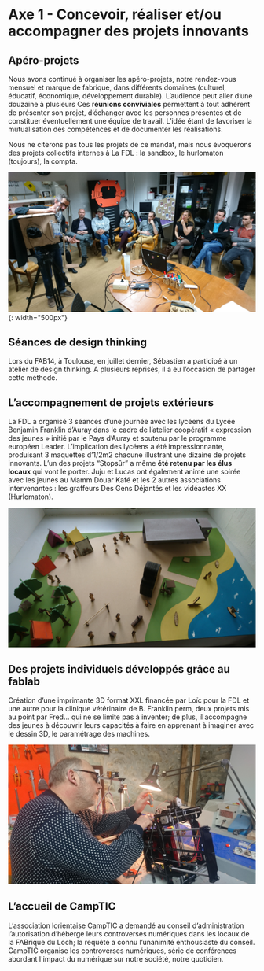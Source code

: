 # Axe 1 - Concevoir, réaliser et/ou accompagner des projets innovants

## Apéro-projets
Nous avons continué à organiser les apéro-projets, notre rendez-vous mensuel et marque de fabrique, dans différents domaines (culturel, éducatif, économique, développement durable). L’audience peut aller d’une douzaine à plusieurs
Ces r**éunions conviviales** permettent à tout adhérent de présenter son projet, d’échanger avec les personnes présentes et de constituer éventuellement une équipe de travail. L’idée étant de favoriser la mutualisation des compétences et de documenter les réalisations.

Nous ne citerons pas tous les projets de ce mandat, mais nous évoquerons des projets collectifs internes à La FDL : la sandbox, le hurlomaton (toujours), la compta.

![AperoProjets](../images/AperProj.JPG){: width="500px"}

## Séances de design thinking
Lors du FAB14, à Toulouse, en juillet dernier, Sébastien a participé à un atelier de design thinking.
A plusieurs reprises, il a eu l’occasion de partager cette méthode.

## L’accompagnement de projets extérieurs
La FDL a organisé 3 séances d’une journée avec les lycéens du Lycée Benjamin Franklin d’Auray dans le cadre de l’atelier coopératif « expression des jeunes » initié par le Pays d’Auray et soutenu par le programme européen Leader. L’implication des lycéens a été impressionnante, produisant 3 maquettes d’1/2m2 chacune illustrant une dizaine de projets innovants.  L’un des projets “Stopsûr” a même **été retenu par les élus locaux** qui vont le porter. Juju et Lucas ont également animé une soirée avec les jeunes au Mamm Douar Kafé et les 2 autres associations intervenantes : les graffeurs Des Gens Déjantés et les vidéastes XX (Hurlomaton).

![Franklin](../images/maqJeuneLead.JPG)

## Des projets individuels développés grâce au fablab
Création d’une imprimante 3D format XXL financée par Loïc pour la FDL et une autre pour la clinique vétérinaire de B. Franklin perm, deux projets mis au point par Fred… qui ne se limite pas à inventer; de plus, il accompagne des jeunes à découvrir leurs capacités à faire en apprenant à imaginer avec le dessin 3D, le paramétrage des machines.

![Fred](../images/FredImp3D.JPG)

## L’accueil de CampTIC
L’association lorientaise CampTIC a demandé au conseil d’administration l’autorisation d’héberge leurs controverses numériques dans les locaux de la FABrique du Loch; la requête a connu l’unanimité enthousiaste du conseil.
CampTIC organise les controverses numériques, série de conférences abordant l'impact du numérique sur notre société, notre quotidien.
